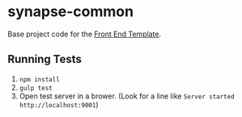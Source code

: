 synapse-common
==============

Base project code for the [Front End Template](https://github.com/synapsestudios/frontend-template).

## Running Tests

1. `npm install`
2. `gulp test`
3. Open test server in a brower. (Look for a line like `Server started http://localhost:9001`)
